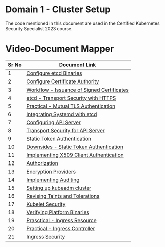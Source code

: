 # Domain 1 - Cluster Setup

The code mentioned in this document are used in the Certified Kubernetes Security Specialist 2023 course.


# Video-Document Mapper

| Sr No | Document Link |
| ------ | ------ |
| 1 | [Configure etcd Binaries][PlDa] |
| 2 | [Configure Certificate Authority][PlDb] |
| 3 | [Workflow - Issuance of Signed Certificates][PlDb] |
| 4 | [etcd - Transport Security with HTTPS][PlDc]
| 5 | [Practical - Mutual TLS Authentication][PlDd] |
| 6 | [Integrating Systemd with etcd][PlDe] |
| 7 | [Configuring API Server][PlDf] |
| 8 | [Transport Security for API Server][PlDg] |
| 9 | [Static Token Authentication][PlDh] |
| 10 | [Downsides - Static Token Authentication][PlDi] |
| 11 | [Implementing X509 Client Authentication][PlDj] |
| 12 | [Authorization][PlDk] |
| 13 | [Encryption Providers][PlDl] |
| 14 | [Implementing Auditing][PlDm] |
| 15 | [Setting up kubeadm cluster][PlDn] |
| 16 | [Revising Taints and Tolerations][PlDo] |
| 17 | [Kubelet Security][PlDp] |
| 18 | [Verifying Platform Binaries][PlDq] |
| 19 | [Prasctical - Ingress Resource][PlDr] |
| 20 | [Practical - Ingress Controller][PlDs] |
| 21 | [Ingress Security][PlDt] |

   [PlDa]: <./install-etcd.md>
   [PlDb]: <./configure-ca.md>
   [PlDba]: <./certificate-workflow.md>
   [PlDc]: <./etcd-https.md>
   [PlDd]: <./mutual-tls.md>
   [PlDe]: <./etcd-systemd.md>
   [PlDf]: <./configure-apiserver.md>
   [PlDg]: <./apiserver-transit-encryption.md>  
   [PlDh]: <./token-authentication.md>
   [PlDi]: <./downside-token-auth.md>
   [PlDj]: <./certificate-auth-k8s.md>
   [PlDk]: <./authorization.md>
   [PlDl]: <./encryption-provider.md>
   [PlDm]: <./audit-logs.md>
   [PlDn]: <./kubeadm-install.md>
   [PlDo]: <./taint-toleration.md>
   [PlDp]: <./kubelet-security.md >
   [PlDq]: <./verify-binaries.md>
   [PlDr]: <./ingress.md >
   [PlDs]: <./ingress-controller.md>
   [PlDt]: <./ingress-security.md>
